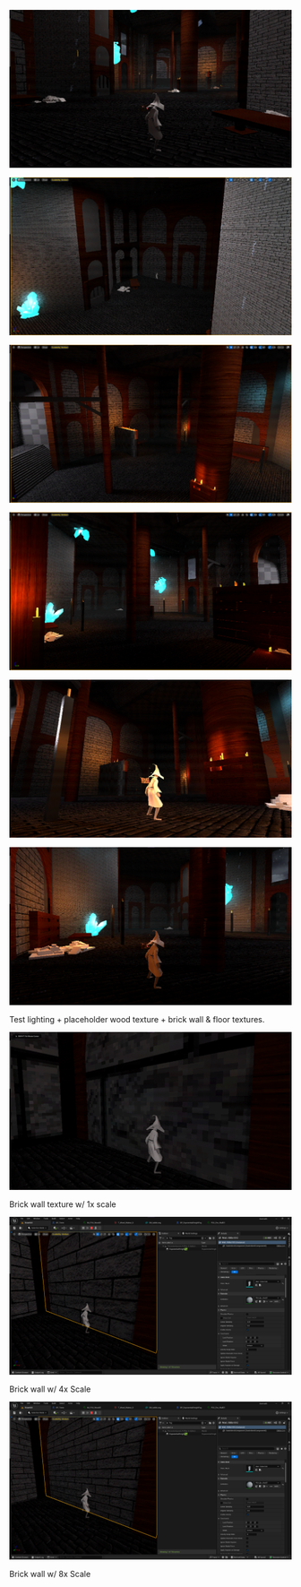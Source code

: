 ![](<../../../../_Meta/Attachments/Pasted image 20250608221736.png>)

![](<../../../../_Meta/Attachments/Pasted image 20250608222631.png>)

![](<../../../../_Meta/Attachments/Pasted image 20250608222649.png>)

![](<../../../../_Meta/Attachments/Pasted image 20250608222725.png>)

![](<../../../../_Meta/Attachments/Pasted image 20250608222749.png>)

![](<../../../../_Meta/Attachments/Pasted image 20250608222807.png>)

Test lighting + placeholder wood texture + brick wall & floor textures.

![](<../../../../_Meta/Attachments/Pasted image 20250608222017.png>)

Brick wall texture w/ 1x scale

![](<../../../../_Meta/Attachments/Pasted image 20250608222051.png>)

Brick wall w/ 4x Scale

![](<../../../../_Meta/Attachments/Pasted image 20250608222108.png>)

Brick wall w/ 8x Scale
